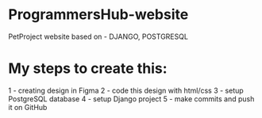 # ProgrammersHub-website
PetProject website based on - DJANGO, POSTGRESQL

# My steps to create this:
1 - creating design in Figma
2 - code this design with html/css
3 - setup PostgreSQL database
4 - setup Django project
5 - make commits and push it on GitHub
